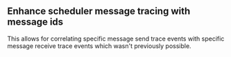 ## Enhance scheduler message tracing with message ids

This allows for correlating specific message send trace events with specific message receive trace events which wasn't previously possible.
